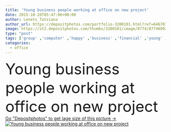```yaml
---
title: 'Young business people working at office on new project'
date: 2015-10-26T05:47:06+00:00
author: Lenets_Tatsiana
author_url: https://depositphotos.com/portfolio-3200101.html?ref=64678756
image: https://st2.depositphotos.com/thumbs/3200101/image/8774/87746992/api_thumb_450.jpg?forcejpeg=true
type: "post"
tags: ['group' ,'computer' ,'happy' ,'business' ,'financial' ,'young' ,'smiling' ,'people' ,'happiness' ,'cheerful' ,'caucasian' ,'Men' ,'corporate' ,'office' ,'woman' ,'talking' ,'laptop' ,'data' ,'work' ,'businessman' ,'desk' ,'indoors' ,'project' ,'discussion' ,'attractive' ,'analyzing' ,'team' ,'teamwork' ,'designer' ,'chart' ,'meeting' ,'partners' ,'of' ,'partnership' ,'employee' ,'brainstorm' ,'cooperating' ]
categories: 
  - office
---
```

<div aling="center">
            <font size="60"> Young business people working at office on new project</font>   
</div>
<div>
    <a href='https://depositphotos.com/87746992/stock-photo-young-business-people-working-at.html?ref=64678756' target=_blank > Go "Depositphotos" to get lage size of this picture ->
        <img href='https://depositphotos.com/87746992/stock-photo-young-business-people-working-at.html?ref=64678756' src='https://st2.depositphotos.com/3200101/8774/i/950/depositphotos_87746992-stock-photo-young-business-people-working-at.jpg?forcejpeg=true' alt='Young business people working at office on new project' >
    </a>
</div>
